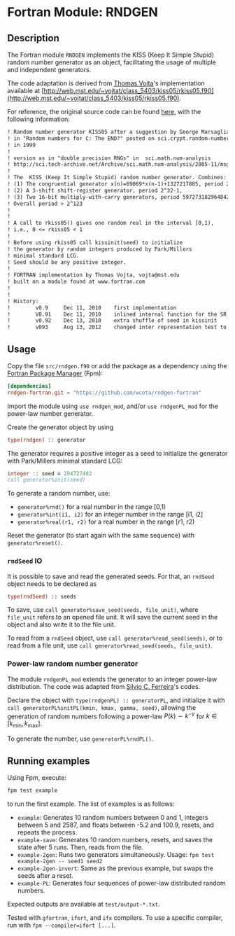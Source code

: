 # Fortran Module: RNDGEN

## Description

The Fortran module `RNDGEN` implements the KISS (Keep It Simple Stupid) random number generator as an object, facilitating the usage of multiple and independent generators.

The code adaptation is derived from [Thomas Vojta](http://thomasvojta.com/)'s implementation available at [http://web.mst.edu/~vojtat/class_5403/kiss05/rkiss05.f90](http://web.mst.edu/~vojtat/class_5403/kiss05/rkiss05.f90).

For reference, the original source code can be found [here](http://web.mst.edu/~vojtat/class_5403/kiss05/rkiss05.f90), with the following information:

```txt
! Random number generator KISS05 after a suggestion by George Marsaglia
! in "Random numbers for C: The END?" posted on sci.crypt.random-numbers
! in 1999
!
! version as in "double precision RNGs" in  sci.math.num-analysis  
! http://sci.tech-archive.net/Archive/sci.math.num-analysis/2005-11/msg00352.html
!
! The  KISS (Keep It Simple Stupid) random number generator. Combines:
! (1) The congruential generator x(n)=69069*x(n-1)+1327217885, period 2^32.
! (2) A 3-shift shift-register generator, period 2^32-1,
! (3) Two 16-bit multiply-with-carry generators, period 597273182964842497>2^59
! Overall period > 2^123  
! 
! 
! A call to rkiss05() gives one random real in the interval [0,1),
! i.e., 0 <= rkiss05 < 1
!
! Before using rkiss05 call kissinit(seed) to initialize
! the generator by random integers produced by Park/Millers
! minimal standard LCG.
! Seed should be any positive integer.
! 
! FORTRAN implementation by Thomas Vojta, vojta@mst.edu
! built on a module found at www.fortran.com
! 
! 
! History:
!        v0.9     Dec 11, 2010    first implementation
!        V0.91    Dec 11, 2010    inlined internal function for the SR component
!        v0.92    Dec 13, 2010    extra shuffle of seed in kissinit 
!        v093     Aug 13, 2012    changed inter representation test to avoid data statements
```

## Usage

Copy the file `src/rndgen.f90` or add the package as a dependency using the [Fortran Package Manager](https://fpm.fortran-lang.org/) (Fpm):

```toml
[dependencies]
rndgen-fortran.git = "https://github.com/wcota/rndgen-fortran"
```

Import the module using `use rndgen_mod`, and/or `use rndgenPL_mod` for the power-law number generator.

Create the generator object by using

```fortran
type(rndgen) :: generator
```

The generator requires a positive integer as a seed to initialize the generator with Park/Millers minimal standard LCG:

```fortran
integer :: seed = 294727492
call generator%init(seed)
```

To generate a random number, use:

- `generator%rnd()` for a real number in the range [0,1)
- `generator%int(i1, i2)` for an integer number in the range [i1, i2]
- `generator%real(r1, r2)` for a real number in the range [r1, r2)

Reset the generator (to start again with the same sequence) with `generator%reset()`.

### `rndSeed` IO

It is possible to save and read the generated seeds. For that, an `rndSeed` object needs to be declared as

```fortran
type(rndSeed) :: seeds
```

To save, use `call generator%save_seed(seeds, file_unit)`, where `file_unit` refers to an opened file unit. It will save the current seed in the object and also write it to the file unit.

To read from a `rndSeed` object, use `call generator%read_seed(seeds)`, or to read from a file unit, use `call generator%read_seed(seeds, file_unit)`.

### Power-law random number generator

The module `rndgenPL_mod` extends the generator to an integer power-law distribution. The code was adapted from [Silvio C. Ferreira](https://sites.google.com/site/silvioferreirajr/home)'s codes.

Declare the object with `type(rndgenPL) :: generatorPL`, and initialize it with `call generatorPL%initPL(kmin, kmax, gamma, seed)`, allowing the generation of random numbers following a power-law $P(k) \sim k^{-\gamma}$ for $k \in [k_\text{min}, k_\text{max}]$.

To generate the number, use `generatorPL%rndPL()`.

## Running examples

Using Fpm, execute:

```bash
fpm test example
```

to run the first example. The list of examples is as follows:

- `example`: Generates 10 random numbers between 0 and 1, integers between 5 and 2587, and floats between -5.2 and 100.9, resets, and repeats the process.
- `example-save`: Generates 10 random numbers, resets, and saves the state after 5 runs. Then, reads from the file.
- `example-2gen`: Runs two generators simultaneously. Usage: `fpm test example-2gen -- seed1 seed2`
- `example-2gen-invert`: Same as the previous example, but swaps the seeds after a reset.
- `example-PL`: Generates four sequences of power-law distributed random numbers.

Expected outputs are available at `test/output-*.txt`.

Tested with `gfortran`, `ifort`, and `ifx` compilers. To use a specific compiler, run with `fpm --compiler=ifort [...]`.